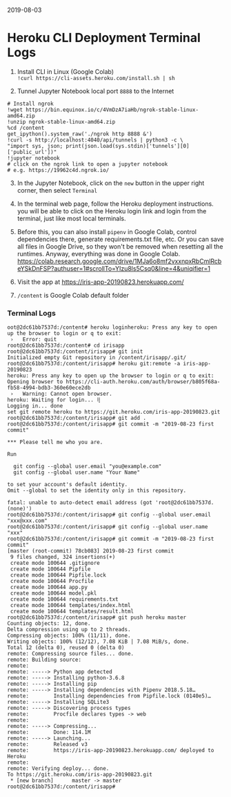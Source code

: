 2019-08-03 

# Heroku CLI Deployment Terminal Logs

1. Install CLI in Linux (Google Colab)  
```!curl https://cli-assets.heroku.com/install.sh | sh```

2. Tunnel Jupyter Notebook local port `8888` to the Internet
```
# Install ngrok
!wget https://bin.equinox.io/c/4VmDzA7iaHb/ngrok-stable-linux-amd64.zip
!unzip ngrok-stable-linux-amd64.zip
%cd /content
get_ipython().system_raw('./ngrok http 8888 &')
!curl -s http://localhost:4040/api/tunnels | python3 -c \
"import sys, json; print(json.load(sys.stdin)['tunnels'][0]['public_url'])"
!jupyter notebook
# click on the ngrok link to open a jupyter notebook
# e.g. https://19962c4d.ngrok.io/
```

3. In the Jupyter Notebook, click on the `new` button in the upper right corner, then select `Terminal`

4. In the terminal web page, follow the Heroku deployment instructions. you will be able to click on the Heroku login link and login from the terminal, just like most local terminals.

5. Before this, you can also install `pipenv` in Google Colab, control dependencies there, generate requirements.txt file, etc. Or you can save all files in Google Drive, so they won't be removed when resetting all the runtimes. Anyway, everything was done in Google Colab.    
https://colab.research.google.com/drive/1MJa6o8mf2vxxnpxRbCmlRcbeYSkDnFSP?authuser=1#scrollTo=YIzu8ls5Csq0&line=4&uniqifier=1

6. Visit the app at https://iris-app-20190823.herokuapp.com/   

7. `/content` is Google Colab default folder  

### Terminal Logs

```
oot@2dc61bb7537d:/content# heroku loginheroku: Press any key to open up the browser to login or q to exit:
 ›   Error: quit
root@2dc61bb7537d:/content# cd irisapp
root@2dc61bb7537d:/content/irisapp# git init
Initialized empty Git repository in /content/irisapp/.git/
root@2dc61bb7537d:/content/irisapp# heroku git:remote -a iris-app-20190823
heroku: Press any key to open up the browser to login or q to exit:
Opening browser to https://cli-auth.heroku.com/auth/browser/b805f68a-fb58-4994-bdb3-360e60ece2db
 ›   Warning: Cannot open browser.
heroku: Waiting for login... ⢿
Logging in... done
set git remote heroku to https://git.heroku.com/iris-app-20190823.git
root@2dc61bb7537d:/content/irisapp# git add .
root@2dc61bb7537d:/content/irisapp# git commit -m "2019-08-23 first commit"

*** Please tell me who you are.

Run

  git config --global user.email "you@example.com"
  git config --global user.name "Your Name"

to set your account's default identity.
Omit --global to set the identity only in this repository.

fatal: unable to auto-detect email address (got 'root@2dc61bb7537d.(none)')
root@2dc61bb7537d:/content/irisapp# git config --global user.email "xxx@xxx.com"
root@2dc61bb7537d:/content/irisapp# git config --global user.name "xxx"
root@2dc61bb7537d:/content/irisapp# git commit -m "2019-08-23 first commit"
[master (root-commit) 78cb083] 2019-08-23 first commit
 9 files changed, 324 insertions(+)
 create mode 100644 .gitignore
 create mode 100644 Pipfile
 create mode 100644 Pipfile.lock
 create mode 100644 Procfile
 create mode 100644 app.py
 create mode 100644 model.pkl
 create mode 100644 requirements.txt
 create mode 100644 templates/index.html
 create mode 100644 templates/result.html
root@2dc61bb7537d:/content/irisapp# git push heroku master
Counting objects: 12, done.
Delta compression using up to 2 threads.
Compressing objects: 100% (11/11), done.
Writing objects: 100% (12/12), 7.08 KiB | 7.08 MiB/s, done.
Total 12 (delta 0), reused 0 (delta 0)
remote: Compressing source files... done.
remote: Building source:
remote:
remote: -----> Python app detected
remote: -----> Installing python-3.6.8
remote: -----> Installing pip
remote: -----> Installing dependencies with Pipenv 2018.5.18…
remote:        Installing dependencies from Pipfile.lock (0140e5)…
remote: -----> Installing SQLite3
remote: -----> Discovering process types
remote:        Procfile declares types -> web
remote:
remote: -----> Compressing...
remote:        Done: 114.1M
remote: -----> Launching...
remote:        Released v3
remote:        https://iris-app-20190823.herokuapp.com/ deployed to Heroku
remote:
remote: Verifying deploy... done.
To https://git.heroku.com/iris-app-20190823.git
 * [new branch]      master -> master
root@2dc61bb7537d:/content/irisapp#
```

